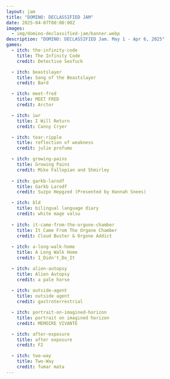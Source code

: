 ```yaml
---
layout: jam
title: "DOMINO: DECLASSIFIED JAM"
date: 2025-04-07T00:00:00Z
images:
  - img/domino-declassified-jam/banner.webp
description: "DOMINO: DECLASSIFIED Jam. May 1 - Apr 6, 2025"
games:
  - itch: the-infinity-code
    title: The Infinity Code
    credit: Detective Sexfuck

  - itch: beastslayer
    title: Song of the Beastslayer
    credit: Bard

  - itch: meet-fred
    title: MEET FRED
    credit: Arctor

  - itch: iwr
    title: I Will Return
    credit: Canny Cryer

  - itch: tear-ripple
    title: reflection of weakness
    credit: julie profumo

  - itch: growing-pains
    title: Growing Pains
    credit: Mike Fallopian and Shmirley
  
  - itch: garkb-larodf
    title: Garkb Larodf
    credit: Suzpo Hepgzed (Presented by Hannah Snees)

  - itch: bld
    title: bilingual language diary
    credit: white mage valsu
  
  - itch: it-came-from-the-orgone-chamber
    title: It Came From The Orgone Chamber
    credit: Cloud Buster & Orgone Addict
  
  - itch: a-long-walk-home
    title: A Long Walk Home
    credit: I_Didn't_Do_It

  - itch: alien-autopsy
    title: Alien Autopsy
    credit: a pale horse
  
  - itch: outside-agent
    title: outside agent
    credit: gastroterrestrial

  - itch: portrait-on-imagined-horizon
    title: portrait on imagined horizon
    credit: MEMOIRE VIVANTE

  - itch: after-exposure
    title: after exposure
    credit: F2

  - itch: two-way
    title: Two-Way
    credit: fumar mata
---
```

